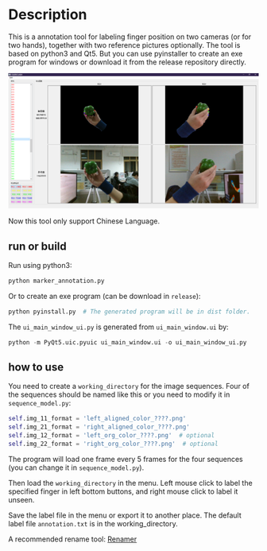 # Description

This is a annotation tool for labeling finger position 
on two cameras (or for two hands), together with two reference 
pictures optionally. The tool is based on python3 and Qt5. 
But you can use pyinstaller to create an exe program for windows
or download it from the release repository directly.

![Preview](imgs/ui_snap.png)

Now this tool only support Chinese Language.

## run or build

Run using python3:
```python
python marker_annotation.py
```

Or to create an exe program (can be download in `release`):
```python
python pyinstall.py  # The generated program will be in dist folder.
```

The `ui_main_window_ui.py` is generated from `ui_main_window.ui` by:
```python
python -m PyQt5.uic.pyuic ui_main_window.ui -o ui_main_window_ui.py
```

## how to use

You need to create a `working_directory` for the image sequences. 
Four of the sequences should be named like this or you need to 
modify it in `sequence_model.py`:

```python
self.img_11_format = 'left_aligned_color_????.png'
self.img_21_format = 'right_aligned_color_????.png'
self.img_12_format = 'left_org_color_????.png'  # optional
self.img_22_format = 'right_org_color_????.png'  # optional
```

The program will load one frame every 5 frames for the four
sequences (you can change it in `sequence_model.py`).

Then load the `working_directory` in the menu. Left mouse click to
label the specified finger in left bottom buttons, and right mouse
click to label it unseen.

Save the label file in the menu or export it to another place.
The default label file `annotation.txt` is in the working_directory.

A recommended rename tool: [Renamer](https://www.den4b.com/products/renamer)
